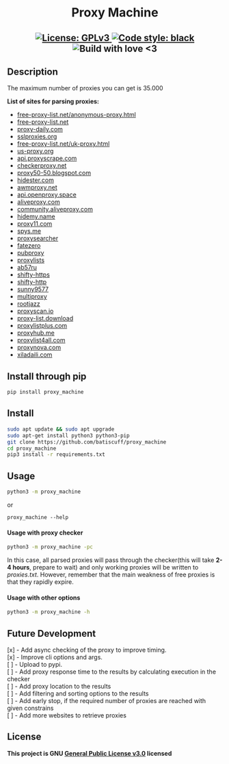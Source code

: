 <h1 align="center">Proxy Machine</h1>
<h2 align="center">
    <a href="https://github.com/batiscuff/proxy_machine/blob/main/LICENSE" target="_blank">
        <img alt="License: GPLv3" src="https://img.shields.io/badge/License-GPLv3-green.svg" />
    </a>
    <a href="https://github.com/psf/black" target="_blank">
        <img alt="Code style: black" src="https://img.shields.io/badge/code%20style-black-000000.svg" />
    </a>
    </a href="https://github.com/batiscuff/proxy_machine" target="_blank">
        <img alt="Build with love <3" src="https://img.shields.io/badge/build%20with-%F0%9F%92%9D-green" />
    </a>
</h2>

## Description 
The maximum number of proxies you can get is 35.000 </br>

**List of sites for parsing proxies:**
- [free-proxy-list.net/anonymous-proxy.html](http://free-proxy-list.net/anonymous-proxy.html)
- [free-proxy-list.net](http://free-proxy-list.net)
- [proxy-daily.com](http://proxy-daily.com)
- [sslproxies.org](http://sslproxies.org)
- [free-proxy-list.net/uk-proxy.html](http://free-proxy-list.net/uk-proxy.html)
- [us-proxy.org](http://us-proxy.org)
- [api.proxyscrape.com](http://proxyscrape.com)
- [checkerproxy.net](http://checkerproxy.net)
- [proxy50-50.blogspot.com](http://proxy50-50.blogspot.com)
- [hidester.com](http://hidester.com)
- [awmproxy.net](http://awmproxy.net)
- [api.openproxy.space](http://openproxy.space)
- [aliveproxy.com](http://aliveproxy.com)
- [community.aliveproxy.com](http://community.aliveproxy.com)
- [hidemy.name](http://hidemy.name/en)
- [proxy11.com](http://proxy11.com)
- [spys.me](http://spys.me/proxy.txt)
- [proxysearcher](http://proxysearcher.sourceforge.net)
- [fatezero](http://static.fatezero.org/tmp/proxy.txt)
- [pubproxy](http://pubproxy.com/)
- [proxylists](http://www.proxylists.net/http_highanon.txt)
- [ab57ru](http://ab57.ru/downloads/proxylist.txt)
- [shifty-https](http://raw.githubusercontent.com/ShiftyTR/Proxy-List/master/https.txt)
- [shifty-http](http://raw.githubusercontent.com/ShiftyTR/Proxy-List/master/http.txt)
- [sunny9577](http://raw.githubusercontent.com/sunny9577/proxy-scraper/master/proxies.txt)
- [multiproxy](http://multiproxy.org/txt_all/proxy.txt)
- [rootjazz](http://rootjazz.com/proxies/proxies.txt)
- [proxyscan.io](http://www.proxyscan.io/api/proxy?format=txt&ping=500&limit=10000&type=http,https)
- [proxy-list.download](http://www.proxy-list.download/api/v0/get?l=en&t=http)
- [proxylistplus.com](http://list.proxylistplus.com/SSL-List-1)
- [proxyhub.me](http://www.proxyhub.me/ru/all-https-proxy-list.html)
- [proxylist4all.com](http://www.proxylist4all.com)
- [proxynova.com](http://www.proxynova.com/proxy-server-list)
- [xiladaili.com](http://www.xiladaili.com/https)

## Install through pip

```sh
pip install proxy_machine
```
## Install 
```sh
sudo apt update && sudo apt upgrade
sudo apt-get install python3 python3-pip
git clone https://github.com/batiscuff/proxy_machine
cd proxy_machine
pip3 install -r requirements.txt
```

## Usage
```sh
python3 -m proxy_machine
```
or
```shell
proxy_machine --help
```
#### Usage with proxy checker
```sh
python3 -m proxy_machine -pc
```
In this case, all parsed proxies will pass through the 
checker(this will take **2-4 hours**, prepare to wait) and
only working proxies will be written to *proxies.txt*.
  However, remember that the main weakness of free proxies 
is that they rapidly expire.
#### Usage with other options
```sh
python3 -m proxy_machine -h
```

## Future Development

[x] - Add async checking of the proxy to improve timing. <br/>
[x] - Improve cli options and args. <br/>
[ ] - Upload to pypi. <br/>
[ ] - Add proxy response time to the results by calculating execution in the checker <br />
[ ] - Add proxy location to the results <br/>
[ ] - Add filtering and sorting options to the results <br/>
[ ] - Add early stop, if the required number of proxies are reached with given constrains <br/>
[ ] - Add more websites to retrieve proxies

## License
**This project is GNU [General Public License v3.0](https://github.com/batiscuff/proxy_machine/blob/main/LICENSE) licensed**
